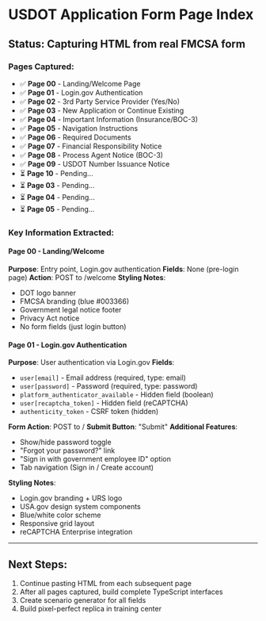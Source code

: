 # USDOT Application Form Page Index

## Status: Capturing HTML from real FMCSA form

### Pages Captured:
- ✅ **Page 00** - Landing/Welcome Page
- ✅ **Page 01** - Login.gov Authentication  
- ✅ **Page 02** - 3rd Party Service Provider (Yes/No)
- ✅ **Page 03** - New Application or Continue Existing
- ✅ **Page 04** - Important Information (Insurance/BOC-3)
- ✅ **Page 05** - Navigation Instructions
- ✅ **Page 06** - Required Documents
- ✅ **Page 07** - Financial Responsibility Notice
- ✅ **Page 08** - Process Agent Notice (BOC-3)
- ✅ **Page 09** - USDOT Number Issuance Notice
- ⏳ **Page 10** - Pending...
- ⏳ **Page 03** - Pending...
- ⏳ **Page 04** - Pending...
- ⏳ **Page 05** - Pending...

### Key Information Extracted:

#### Page 00 - Landing/Welcome
**Purpose**: Entry point, Login.gov authentication
**Fields**: None (pre-login page)
**Action**: POST to /welcome
**Styling Notes**:
- DOT logo banner
- FMCSA branding (blue #003366)
- Government legal notice footer
- Privacy Act notice
- No form fields (just login button)

#### Page 01 - Login.gov Authentication
**Purpose**: User authentication via Login.gov
**Fields**:
- `user[email]` - Email address (required, type: email)
- `user[password]` - Password (required, type: password)
- `platform_authenticator_available` - Hidden field (boolean)
- `user[recaptcha_token]` - Hidden field (reCAPTCHA)
- `authenticity_token` - CSRF token (hidden)

**Form Action**: POST to /
**Submit Button**: "Submit"
**Additional Features**:
- Show/hide password toggle
- "Forgot your password?" link
- "Sign in with government employee ID" option
- Tab navigation (Sign in / Create account)

**Styling Notes**:
- Login.gov branding + URS logo
- USA.gov design system components
- Blue/white color scheme
- Responsive grid layout
- reCAPTCHA Enterprise integration

---

## Next Steps:
1. Continue pasting HTML from each subsequent page
2. After all pages captured, build complete TypeScript interfaces
3. Create scenario generator for all fields
4. Build pixel-perfect replica in training center

